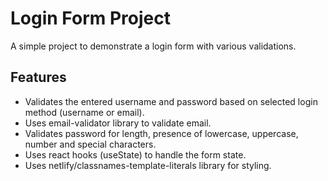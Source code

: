 # Login Form Project

A simple project to demonstrate a login form with various validations.

## Features

- Validates the entered username and password based on selected login method (username or email).
- Uses email-validator library to validate email.
- Validates password for length, presence of lowercase, uppercase, number and special characters.
- Uses react hooks (useState) to handle the form state.
- Uses netlify/classnames-template-literals library for styling.
